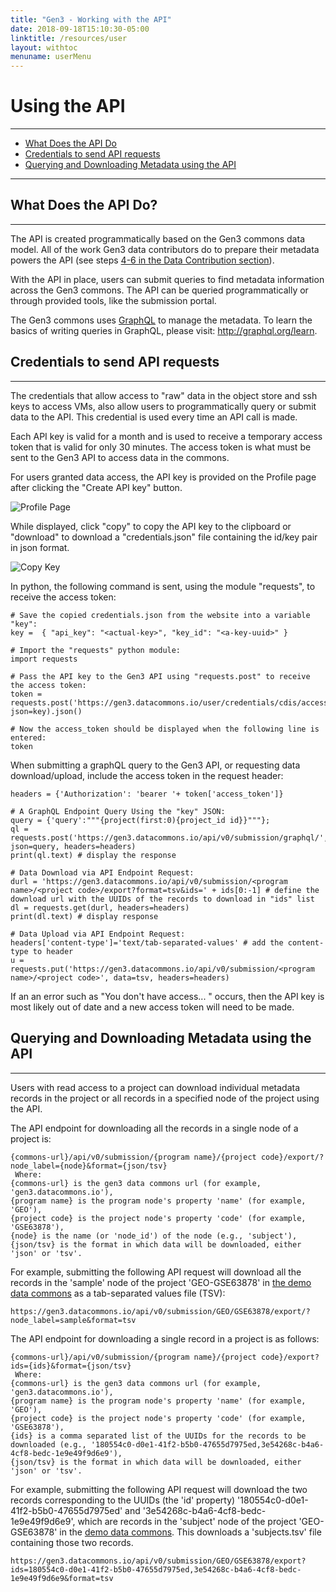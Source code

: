 ```yaml
---
title: "Gen3 - Working with the API"
date: 2018-09-18T15:10:30-05:00
linktitle: /resources/user
layout: withtoc
menuname: userMenu
---
```


# Using the API
* * *

* [What Does the API Do](#what-does-the-api-do)
* [Credentials to send API requests](#credentials-to-send-api-requests)
* [Querying and Downloading Metadata using the API](#querying-and-downloading-metadata-using-the-api)

---


## What Does the API Do?
* * *
The API is created programmatically based on the Gen3 commons data model. All of the work Gen3 data contributors do to prepare their metadata powers the API (see steps [4-6 in the Data Contribution section](/resources/user/submit-data)).

With the API in place, users can submit queries to find metadata information across the Gen3 commons. The API can be queried programmatically or through provided tools, like the submission portal.

The Gen3 commons uses [GraphQL](http://graphql.org/) to manage the metadata. To learn the basics of writing queries in GraphQL, please visit: <http://graphql.org/learn>.

## Credentials to send API requests
* * *
The credentials that allow access to "raw" data in the object store and ssh keys to access VMs, also allow users to programmatically query or submit data to the API. This credential is used every time an API call is made.

Each API key is valid for a month and is used to receive a temporary access token that is valid for only 30 minutes. The access token is what must be sent to the Gen3 API to access data in the commons.

For users granted data access, the API key is provided on the Profile page after clicking the "Create API key" button.

![Profile Page](API_key_profile_page.png)

While displayed, click "copy" to copy the API key to the clipboard or "download" to download a "credentials.json" file containing the id/key pair in json format.

![Copy Key](API_copy_keys.png)

In python, the following command is sent, using the module "requests", to receive the access token:

```
# Save the copied credentials.json from the website into a variable "key":
key =  { "api_key": "<actual-key>", "key_id": "<a-key-uuid>" }

# Import the "requests" python module:
import requests

# Pass the API key to the Gen3 API using "requests.post" to receive the access token:
token = requests.post('https://gen3.datacommons.io/user/credentials/cdis/access_token', json=key).json()

# Now the access_token should be displayed when the following line is entered:
token

```

When submitting a graphQL query to the Gen3 API, or requesting data download/upload, include the access token in the request header:

```
headers = {'Authorization': 'bearer '+ token['access_token']}

# A GraphQL Endpoint Query Using the "key" JSON:
query = {'query':"""{project(first:0){project_id id}}"""};
ql = requests.post('https://gen3.datacommons.io/api/v0/submission/graphql/', json=query, headers=headers)
print(ql.text) # display the response

# Data Download via API Endpoint Request:
durl = 'https://gen3.datacommons.io/api/v0/submission/<program name>/<project code>/export?format=tsv&ids=' + ids[0:-1] # define the download url with the UUIDs of the records to download in "ids" list
dl = requests.get(durl, headers=headers)
print(dl.text) # display response

# Data Upload via API Endpoint Request:
headers['content-type']='text/tab-separated-values' # add the content-type to header
u = requests.put('https://gen3.datacommons.io/api/v0/submission/<program name>/<project code>', data=tsv, headers=headers)
```

If an an error such as "You don't have access... " occurs, then the API key is most likely out of date and a new access token will need to be made.





## Querying and Downloading Metadata using the API
* * *
Users with read access to a project can download individual metadata records in the project or all records in a specified node of the project using the API.

The API endpoint for downloading all the records in a single node of a project is:
```
{commons-url}/api/v0/submission/{program name}/{project code}/export/?node_label={node}&format={json/tsv}
 Where:
{commons-url} is the gen3 data commons url (for example, 'gen3.datacommons.io'),
{program name} is the program node's property 'name' (for example, 'GEO'),
{project code} is the project node's property 'code' (for example, 'GSE63878'),
{node} is the name (or 'node_id') of the node (e.g., 'subject'),
{json/tsv} is the format in which data will be downloaded, either 'json' or 'tsv'.
 ```
For example, submitting the following API request will download all the records in the 'sample' node of the project 'GEO-GSE63878' in [the demo data commons](https://gen3.datacommons.io) as a tab-separated values file (TSV):
```
https://gen3.datacommons.io/api/v0/submission/GEO/GSE63878/export/?node_label=sample&format=tsv
```

 The API endpoint for downloading a single record in a project is as follows:
```
{commons-url}/api/v0/submission/{program name}/{project code}/export?ids={ids}&format={json/tsv}
 Where:
{commons-url} is the gen3 data commons url (for example, 'gen3.datacommons.io'),
{program name} is the program node's property 'name' (for example, 'GEO'),
{project code} is the project node's property 'code' (for example, 'GSE63878'),
{ids} is a comma separated list of the UUIDs for the records to be downloaded (e.g., '180554c0-d0e1-41f2-b5b0-47655d7975ed,3e54268c-b4a6-4cf8-bedc-1e9e49f9d6e9'),
{json/tsv} is the format in which data will be downloaded, either 'json' or 'tsv'.
 ```

 For example, submitting the following API request will download the two records corresponding to the UUIDs (the 'id' property) '180554c0-d0e1-41f2-b5b0-47655d7975ed' and '3e54268c-b4a6-4cf8-bedc-1e9e49f9d6e9', which are records in the 'subject' node of the project 'GEO-GSE63878' in the [demo data commons](gen3.datacommons.io). This downloads a 'subjects.tsv' file containing those two records.

 ```
https://gen3.datacommons.io/api/v0/submission/GEO/GSE63878/export?ids=180554c0-d0e1-41f2-b5b0-47655d7975ed,3e54268c-b4a6-4cf8-bedc-1e9e49f9d6e9&format=tsv
```
